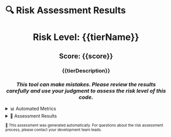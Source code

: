 # 🔍 Risk Assessment Results

<div align="center">

# Risk Level: **{{tierName}}**

## **Score: {{score}}**

### {{tierDescription}}

### _This tool can make mistakes. Please review the results carefully and use your judgment to assess the risk level of this code._

</div>

<details>
<summary>📊 Automated Metrics</summary>

| Metric                   | Value                   | Points Added                   | Weight                        |
|--------------------------|-------------------------|--------------------------------|-------------------------------|
| **Log Churn**            | {{logChurn}}            | +{{logChurnPoints}}            | {{logChurnWeight}}            |
| **Code Churn**           | {{codeChurn}}           | +{{codeChurnPoints}}           | {{codeChurnWeight}}           |
| **Halstead Complexity**  | {{halsteadComplexity}}  | +{{halsteadComplexityPoints}}  | {{halsteadComplexityWeight}}  |
| **Cognitive Complexity** | {{cognitiveComplexity}} | +{{cognitiveComplexityPoints}} | {{cognitiveComplexityWeight}} |

</details>

<details>
<summary>📔 Assessment Results</summary>

| Question | Answer | Weight | Evidence |
|----------|--------|--------|----------|
{{#each results}}{{/each}}

</details>

<sub>🤖 This assessment was generated automatically. For questions about the risk assessment process, please contact your
development team leads.</sub>